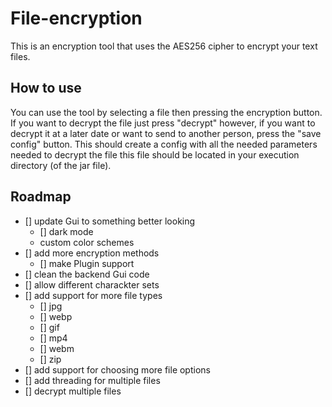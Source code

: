 # File-encryption
This is an encryption tool that uses the AES256 cipher to encrypt your text files.

## How to use
You can use the tool by selecting  a file then pressing the encryption button. If you want to decrypt the file just press "decrypt" however, if you want to decrypt it at a later date or want to send to another person, press the "save config" button. This should create a config with all the needed parameters needed to decrypt the file this file should be located in your execution directory (of the jar file).


## Roadmap

- [] update Gui to something better looking
  - [] dark mode
  - custom color schemes
- [] add more encryption methods
  - []  make Plugin support
- [] clean the backend Gui code 
- [] allow different charackter sets
- [] add support for more file types
    - [] jpg
    - [] webp
    - [] gif
    - [] mp4
    - [] webm
    - [] zip
- [] add support for choosing more file options
- [] add threading for multiple files
- [] decrypt multiple files